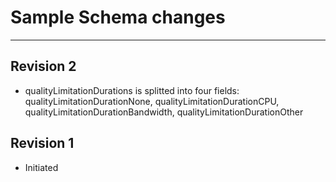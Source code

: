 # Sample Schema changes
---
## Revision 2
 * qualityLimitationDurations is splitted into four fields: qualityLimitationDurationNone, qualityLimitationDurationCPU, qualityLimitationDurationBandwidth, qualityLimitationDurationOther

## Revision 1
 * Initiated
 
